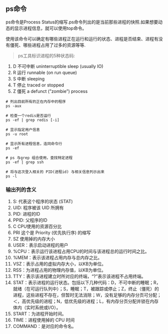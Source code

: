 ## ps命令

ps命令是Process Status的缩写.ps命令列出的是当前那些进程的快照.如果想要动态的显示进程信息，就可以使用top命令。

使用该命令可以确定有哪些进程正在运行和运行的状态、进程是否结束、进程有没有僵死、哪些进程占用了过多的资源等等.

>ps工具标识进程的5种状态码:

1. D 不可中断 uninterruptible sleep (usually IO)
2. R 运行 runnable (on run queue)
3. S 中断 sleeping
4. T 停止 traced or stopped
5. Z 僵死 a defunct (”zombie”) process

```shell
# 列出目前所有的正在内存中的程序
ps -aux

# 检查一个redis是否运行
ps -ef | grep redis [-i]

# 显示指定用户信息
ps -u root

# 显示所有进程信息，连同命令行
ps -ef

# ps 与grep 组合使用，查找特定进程
ps -ef | grep ssh

# 将与这次登入相关的 PID(进程id) 与相关信息列示出来
ps -l
```

### 输出列的含义

1. S: 代表这个程序的状态 (STAT)
2. UID: 程序被该 UID 所拥有
3. PID: 进程的ID
4. PPID: 父程序的ID
5. C CPU使用的资源百分比
6. PRI 这个是 Priority (优先执行序) 的缩写
7. SZ 使用掉的内存大小
11. USER：表示启动进程的用户
12. %CPU：表示运行该进程占用CPU的时间与该进程总的运行时间之比。
13. %MEM：表示该进程占用内存与总内存之比。
14. VSZ：表示占用的虚拟内存大小，以KB为单位。
15. RSS：为进程占用的物理内存值，以KB为单位。
16. TTY：表示该进程建立时所对应的终端，“?”表示该进程不占用终端。
17. STAT：表示进程的运行状态。包括以下几种代码：D，不可中断的睡眠；R，就绪（在可运行队列中）；S，睡眠；T，被跟踪或停止；Z，终止（僵死）的进程，这些进程不存在，但暂时无法消除；W，没有足够的内存分页可分配；＜，高优先级的进程；N，低优先级的进程；L，有内存分页分配并锁在内存体内（实时系统或I/O）。
18. START：为进程开始时间。
19. TIME：进程使用掉的 CPU 时间
20. COMMAND：是对应的命令名。

